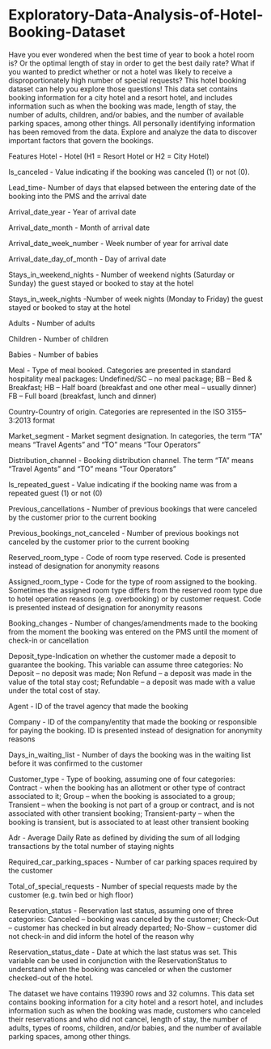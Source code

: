 # Exploratory-Data-Analysis-of-Hotel-Booking-Dataset

Have you ever wondered when the best time of year to book a hotel room is? Or the optimal length of stay in order to get the best daily rate? What if you wanted to predict whether or not a hotel was likely to receive a disproportionately high number of special requests? This hotel booking dataset can help you explore those questions!
This data set contains booking information for a city hotel and a resort hotel, and includes information such as when the booking was made, length of stay, the number of adults, children, and/or babies, and the number of available parking spaces, among other things. All personally identifying information has been removed from the data.
Explore and analyze the data to discover important factors that govern the bookings.

Features
Hotel - Hotel (H1 = Resort Hotel or H2 = City Hotel)

Is_canceled - Value indicating if the booking was canceled (1) or not (0).

Lead_time- Number of days that elapsed between the entering date of the booking into the PMS and the arrival date

Arrival_date_year - Year of arrival date

Arrival_date_month - Month of arrival date

Arrival_date_week_number - Week number of year for arrival date

Arrival_date_day_of_month - Day of arrival date

Stays_in_weekend_nights - Number of weekend nights (Saturday or Sunday) the guest stayed or booked to stay at the hotel

Stays_in_week_nights -Number of week nights (Monday to Friday) the guest stayed or booked to stay at the hotel

Adults - Number of adults

Children - Number of children

Babies - Number of babies

Meal - Type of meal booked. Categories are presented in standard hospitality meal packages:
  Undefined/SC – no meal package; 
  BB – Bed  & Breakfast; 
  HB – Half board (breakfast and one   other          meal  – usually dinner)
  FB – Full board (breakfast, lunch and dinner)
  
Country-Country of origin. Categories are represented in the ISO 3155–3:2013 format

Market_segment - Market segment designation. In categories, the term “TA” means “Travel Agents” and “TO” means “Tour Operators”

Distribution_channel - Booking distribution channel. The term “TA” means “Travel Agents” and “TO” means “Tour Operators”

Is_repeated_guest - Value indicating if the booking name was from a repeated guest (1) or not (0)

Previous_cancellations - Number of previous bookings that were canceled by the customer prior to the current booking

Previous_bookings_not_canceled - Number of previous bookings not canceled by the customer prior to the current booking

Reserved_room_type - Code of room type reserved. Code is presented instead of designation for anonymity reasons

Assigned_room_type - Code for the type of room assigned to the booking. Sometimes the assigned room type differs from the reserved room type due to hotel operation reasons (e.g. overbooking) or by customer request. Code is presented instead of designation for anonymity reasons

Booking_changes - Number of changes/amendments made to the booking from the moment the booking was entered on the PMS until the moment of check-in or cancellation

Deposit_type-Indication on whether the customer made a deposit to guarantee the booking. This variable can assume three categories:
 No Deposit – no deposit was made; 
 Non Refund – a deposit was made in the   value of the total stay cost; 
 Refundable – a deposit was made with a value under the total cost of stay.
 
Agent - ID of the travel agency that made the booking

Company - ID of the company/entity that made the booking or responsible for paying the booking. ID is presented instead of designation for anonymity reasons

Days_in_waiting_list - Number of days the booking was in the waiting list before it was confirmed to the customer

Customer_type - Type of booking, assuming one of four categories:
  Contract - when the booking has an allotment or other type of contract associated to it; 
  Group – when the booking is associated to a group; 
  Transient – when the booking is not part of     a group or contract, and is not associated with other
 transient booking; 
   Transient-party – when the booking is transient, but is associated to at least other transient booking
   
Adr - Average Daily Rate as defined by dividing the sum of all lodging transactions by the total number of staying nights

Required_car_parking_spaces - Number of car parking spaces required by the customer

Total_of_special_requests - Number of special requests made by the customer (e.g. twin bed or high floor)

Reservation_status - Reservation last status, assuming one of three categories:
  Canceled – booking was canceled by the customer; 
  Check-Out – customer has checked in but already departed; 
  No-Show – customer did not check-in and did inform the hotel of the reason why
  
Reservation_status_date - Date at which the last status was set. This variable can be used in conjunction with the ReservationStatus to understand when the booking was canceled or when the customer checked-out of the hotel.


 
 
 
 
 
The dataset we have contains 119390 rows and 32 columns. This data set contains booking information for a city hotel and a resort hotel, and includes information such as when the booking was made, customers who canceled their reservations and who did not cancel, length of stay, the number of adults, types of rooms, children, and/or babies, and the number of available parking spaces, among other things.

